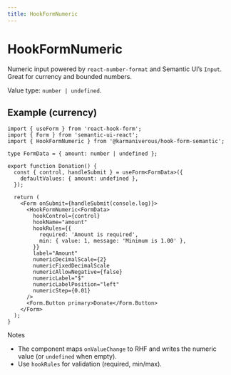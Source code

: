 ```yaml
---
title: HookFormNumeric
---
```


# HookFormNumeric

Numeric input powered by `react-number-format` and Semantic UI’s `Input`. Great for currency and bounded numbers.

Value type: `number | undefined`.

## Example (currency)

```tsx
import { useForm } from 'react-hook-form';
import { Form } from 'semantic-ui-react';
import { HookFormNumeric } from '@karmaniverous/hook-form-semantic';

type FormData = { amount: number | undefined };

export function Donation() {
  const { control, handleSubmit } = useForm<FormData>({
    defaultValues: { amount: undefined },
  });

  return (
    <Form onSubmit={handleSubmit(console.log)}>
      <HookFormNumeric<FormData>
        hookControl={control}
        hookName="amount"
        hookRules={{
          required: 'Amount is required',
          min: { value: 1, message: 'Minimum is 1.00' },
        }}
        label="Amount"
        numericDecimalScale={2}
        numericFixedDecimalScale
        numericAllowNegative={false}
        numericLabel="$"
        numericLabelPosition="left"
        numericStep={0.01}
      />
      <Form.Button primary>Donate</Form.Button>
    </Form>
  );
}
```

Notes

- The component maps `onValueChange` to RHF and writes the numeric value (or `undefined` when empty).
- Use `hookRules` for validation (required, min/max).
